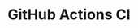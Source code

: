 # GitHub Actions CI




















































































































































































































































































































